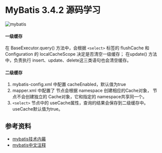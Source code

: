 MyBatis 3.4.2 源码学习
=====================================

![mybatis](http://mybatis.github.io/images/mybatis-logo.png)

#### 一级缓存

在 BaseExecutor.query() 方法中，会根据 `<select>` 标签的 flushCache 和 Configuration 的 localCacheScope 决定是否清空一级缓存；
在update() 方法中，负责执行 insert、update、delete这三类语句也会清空缓存。

#### 二级缓存

1. mybatis-config.xml <settings>中配置 cacheEnabled，默认值为true
2. mapper.xml 中配置了 <cache> 节点会根据 namespace 创建相应的Cache对象，<cache-ref namespace=""> 节点不会创建独立的 Cache对象，它和指定的 namespace共享同一个。
3. `<select>` 节点中的 useCache属性，查询的结果会保存到二级缓存中。useCache默认值为true。

参考资料
----------

- [mybatis技术内幕](https://book.douban.com/subject/27087564/)
- [mybatis中文注释](https://github.com/tuguangquan/mybatis)
